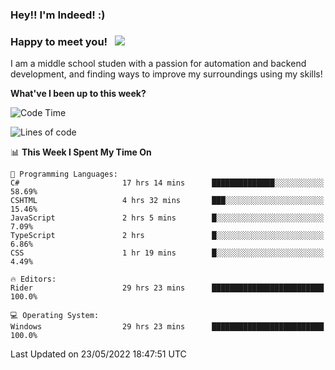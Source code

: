 ### Hey!! I'm Indeed! :) 

### Happy to meet you! &nbsp; ![](https://visitor-badge.glitch.me/badge?page_id=Indeedornot.Indeedornot)

I am a middle school studen with a passion for automation and backend development, and finding ways to improve my surroundings using my skills!

**What've I been up to this week?** 

<!--START_SECTION:waka-->
![Code Time](http://img.shields.io/badge/Code%20Time-0%20secs-blue)

![Lines of code](https://img.shields.io/badge/From%20Hello%20World%20I%27ve%20Written-616%20Thousand%20lines%20of%20code-blue)

📊 **This Week I Spent My Time On** 

```text
💬 Programming Languages: 
C#                       17 hrs 14 mins      ██████████████░░░░░░░░░░░   58.69% 
CSHTML                   4 hrs 32 mins       ███░░░░░░░░░░░░░░░░░░░░░░   15.46% 
JavaScript               2 hrs 5 mins        █░░░░░░░░░░░░░░░░░░░░░░░░   7.09% 
TypeScript               2 hrs               █░░░░░░░░░░░░░░░░░░░░░░░░   6.86% 
CSS                      1 hr 19 mins        █░░░░░░░░░░░░░░░░░░░░░░░░   4.49%

🔥 Editors: 
Rider                    29 hrs 23 mins      █████████████████████████   100.0%

💻 Operating System: 
Windows                  29 hrs 23 mins      █████████████████████████   100.0%

```


 Last Updated on 23/05/2022 18:47:51 UTC
<!--END_SECTION:waka-->
